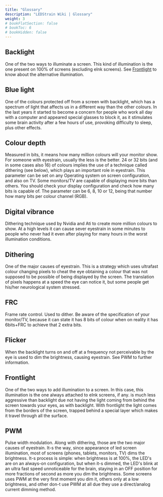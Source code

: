 ```yaml
---
title: "Glossary"
description: "LEDStrain Wiki | Glossary"
weight: 3
# bookFlatSection: false
# bookToc: 6
# bookHidden: false
---
```


## Backlight 
One of the two ways to illuminate a screen. This kind of illumination is the one present on 100% of screens (excluding eInk screens). See [Frontlight](/docs/appendix/glossary/#frontlight) to know about the alternative illumination.

## Blue light
One of the colours protected off from a screen with backlight, which has a spectrum of light that affects us in a different way than the other colours. In the last years it started to become a concern for people who work all day with a computer and appeared special glasses to block it, as it stimulates some brain activity after a few hours of use, provoking difficulty to sleep, plus other effects.

## Colour depth
Measured in bits, it means how many million colours will your monitor show. For someone with eyestrain, usually the less is the better. 24 or 32 bits (and in some cases also 16) of colours implies the use of a technique called dithering (see below), which plays an important role in eyestrain. This parameter can be set on any Operating system on screen configuration, and also on TV. Some monitors/TV are capable of displaying more bits than others. You should check your display configuration and check how many bits is capable of. The parameter can be 6, 8, 10 or 12, being that number how many bits per colour channel (RGB).

## Digital vibrance
Dithering technique used by Nvidia and Ati to create more million colours to show. At a high levels it can cause sever eyestrain in some minutes to people who never had it even after playing for many hours in the worst illumination conditions.

## Dithering
One of the major causes of eyestrain. This is a strategy which uses ultrafast colour changing pixels to cheat the eye obtaining a colour that was not supposed to be possible of being displayed by the screen. The translation of pixels happens at a speed the eye can notice it, but some people get his/her neurological system stressed.

## FRC
Frame rate control. Used to dither. Be aware of the specification of your monitor/TV, because it can state it has 8 bits of colour when on reality it has 6bits+FRC to achieve that 2 extra bits.

## Flicker
When the backlight turns on and off at a frequency not perceivable by the eye is used to dim the brightness, causing eyestrain. See PWM to further information.

## Frontlight
One of the two ways to add illumination to a screen. In this case, this illumination is the one always attached to eInk screens, if any. is much less aggressive than backlight due not having the light coming from behind the screen towards your eyes, as with backlight. With frontlight the light comes from the borders of the screen, trapped behind a special layer which makes it travel through all the surface.

## PWM
Pulse width modulation. Along with dithering, those are the two major causes of eyestrain. It-s the way, since appearance of led screen illumination, most of screens (phones, tablets, monitors, TV) dims the brightness. It-s process is simple: when brightness is at 100%, the LED's are on an always-on configuration, but when it-s dimmed, the LED's blink at an ultra fast speed unnoticeable for the brain, staying in an OFF position for more fractions of second as more you dim the brightness. Some screens uses PWM at the very first moment you dim it, others only at a low brightness, and other don-t use PWM at all due they use a direct/analog current dimming method.
